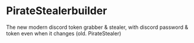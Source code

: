 # PirateStealerbuilder
The new modern discord token grabber &amp; stealer, with discord password &amp; token even when it changes (old. PirateStealer)

